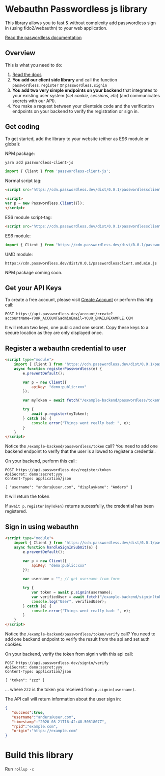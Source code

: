 # Webauthn Passwordless js library

This library allows you to fast & without complexity add passwordless sign in (using fido2/webauthn) to your web application.

[Read the paswordless documentation](https://docs.passwordless.dev/)

## Overview

This is what you need to do:

1. [Read the docs](https://docs.passwordless.dev/)
3. **You add our client side library** and call the function `passwordless.register` or `passwordless.signin`
4. **You add two very simple endpoints on your backend** that integrates to your existing user system (*set cookie, sessions, etc*) (and communicates secrets with our API).
5. You make a request between your clientside code and the verification endpoints on your backend to verify the registration or sign in.
 
## Get coding
To get started, add the library to your website (either as ES6 module or global):

NPM package:
```bash
yarn add passwordless-client-js
```

```js
import { Client } from 'passwordless-client-js';
```

Normal script tag:
```html
<script src="https://cdn.passwordless.dev/dist/0.0.1/passwordlessclient.min.js" integrity="sha384-TPor6eIWM4IefSReNrio8zR0tr3LIHYNSwlSNKArZo42TEWTmByjkkJm/vvnUxxv" crossorigin="anonymous"></script>

<script>
var p = new Passwordless.Client({});
</script>
```

ES6 module script-tag:
```html
<script src="https://cdn.passwordless.dev/dist/0.0.1/passwordlessclient.min.mjs" integrity="sha384-fE4M8MiZ1Ps1XtxCO4qB4m6Z9Lj9N7HRpe8IAajQSDFC9g7mBeVeQH2sC99fvBva" crossorigin="anonymous"></script>
```

ES6 module:
```js
import { Client } from "https://cdn.passwordless.dev/dist/0.0.1/passwordlessclient.min.mjs"
```

UMD module:
```
https://cdn.passwordless.dev/dist/0.0.1/passwordlessclient.umd.min.js
```

NPM package coming soon.

## Get your API Keys

To create a free account, please visit [Create Account](https://beta.passwordless.dev/create-account) or perform this http call:

```http
POST https://api.passwordless.dev/account/create?accountName=YOUR_ACCOUNT&adminEmail=YOUR_EMAIL@EXAMPLE.COM
```

It will return two keys, one public and one secret. Copy these keys to a secure location as they are only displayed once.

## Register a webauthn credential to user

```html
<script type="module">
    import { Client } from "https://cdn.passwordless.dev/dist/0.0.1/passwordlessclient.min.mjs";
    async function registerPasswordless(e) {
        e.preventDefault();

        var p = new Client({
            apiKey: "demo:public:xxx"
        });

        var myToken = await fetch("/example-backend/passwordless/token").then(r => r.text());

        try {
            await p.register(myToken);
        } catch (e) {
            console.error("Things went really bad: ", e);
        }
    }
</script>
```

Notice the `/example-backend/passwordless/token` call?
You need to add one backend endpoint to verify that the user is allowed to register a credential.

On your backend, perform this call:

```http
POST https://api.passwordless.dev/register/token
ApiSecret: demo:secret:yyy
Content-Type: application/json

{ "username": "anders@user.com", "displayName": "Anders" } 
```
It will return the token.

If `await p.register(myToken)` returns sucessfully, the credential has been registered.

## Sign in using webauthn

```html
<script type="module">
    import { Client } from "https://cdn.passwordless.dev/dist/0.0.1/passwordlessclient.min.mjs";
    async function handleSignInSubmit(e) {
        e.preventDefault();

        var p = new Client({
            apiKey: "demo:public:xxx"
        });

        var username = ""; // get username from form

        try {
            var token = await p.signin(username);
            var verifiedUser = await fetch("/example-backend/signin?token=" + token).then(r => r.json());
            console.log("User", verifiedUser);
        } catch (e) {
            console.error("Things went really bad: ", e);
        }
    }
</script>
```
Notice the `/example-backend/passwordless/token/verify` call?
You need to add one backend endpoint to verify the result from the api and set auth cookies.

On your backend, verify the token from signin with this api call:

```http
POST https://api.passwordless.dev/signin/verify
ApiSecret: demo:secret:yyy
Content-Type: application/json

{ "token": "zzz" }
```
... where zzz is the token you received from `p.signin(username)`.

The API call will return information about the user sign in:

```json
{
   "success":true,
   "username":"anders@user.com",
   "timestamp":"2020-08-21T16:42:48.5061807Z",
   "rpid":"example.com",
   "origin":"https://example.com"
}
```

# Build this library

Run `rollup -c`

